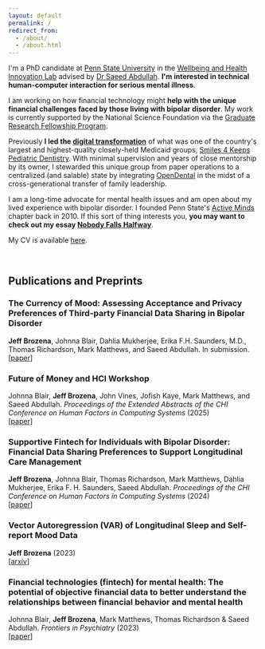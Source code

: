 ```yaml
---
layout: default
permalink: /
redirect_from:
  - /about/
  - /about.html
---
```


I'm a PhD candidate at [Penn State University](https://ist.psu.edu/prospective/graduate/phd-informatics) in the [Wellbeing and Health Innovation Lab](https://whilab.org) advised by [Dr Saeed Abdullah](https://saeedabdullah.com). **I'm interested in technical human-computer interaction for serious mental illness**.

I am working on how financial technology might **help with the unique financial challenges faced by those living with bipolar disorder**. My work is currently supported by the National Science Foundation via the [Graduate Research Fellowship Program](https://www.nsf.gov/funding/opportunities/grfp-nsf-graduate-research-fellowship-program).

Previously **I led the [digital transformation](https://en.wikipedia.org/wiki/Digital_transformation)** of what was one of the country's largest and highest-quality closely-held Medicaid groups, [Smiles 4 Keeps Pediatric Dentistry](https://www.smiles4keeps.com). With minimal supervision and years of close mentorship by its owner, I stewarded this unique group from paper operations to a centralized (and salable) state by integrating [OpenDental](https://www.opendental.com) in the midst of a cross-generational transfer of family leadership.

<span data-nosnippet>I am a long-time advocate for mental health issues and am open about my lived experience with bipolar disorder. I founded Penn State's [Active Minds](https://www.activeminds.org) chapter back in 2010. If this sort of thing interests you, **you may want to check out my essay [Nobody Falls Halfway](/nobody-falls-halfway/)**.</span>

My CV is available [here](assets/BrozenaCV.pdf).

<br>

## Publications and Preprints

### The Currency of Mood: Assessing Acceptance and Privacy Preferences of Third-party Financial Data Sharing in Bipolar Disorder

**Jeff Brozena**, Johnna Blair, Dahlia Mukherjee, Erika F.H. Saunders, M.D., Thomas Richardson, Mark Matthews, and Saeed Abdullah. In submission. <br> [[paper](https://doi.org/10.31234/osf.io/syrwu_v1)]

### Future of Money and HCI Workshop

Johnna Blair, **Jeff Brozena**, John Vines, Jofish Kaye, Mark Matthews, and Saeed Abdullah. *Proceedings of the Extended Abstracts of the CHI Conference on Human Factors in Computing Systems* (2025) <br> [[paper](https://doi.org/10.1145/3706599.3706711)]

### Supportive Fintech for Individuals with Bipolar Disorder: Financial Data Sharing Preferences to Support Longitudinal Care Management

**Jeff Brozena**, Johnna Blair, Thomas Richardson, Mark Matthews, Dahlia Mukherjee, Erika F. H. Saunders, Saeed Abdullah. *Proceedings of the CHI Conference on Human Factors in Computing Systems* (2024) <br> [[paper](https://doi.org/10.1145/3613904.3642645)]

### Vector Autoregression (VAR) of Longitudinal Sleep and Self-report Mood Data

**Jeff Brozena** (2023) <br> [[arxiv](https://doi.org/10.48550/arXiv.2510.02511)]

### Financial technologies (fintech) for mental health: The potential of objective financial data to better understand the relationships between financial behavior and mental health

Johnna Blair, **Jeff Brozena**, Mark Matthews, Thomas Richardson & Saeed Abdullah. *Frontiers in Psychiatry* (2023) <br> [[paper](https://doi.org/10.3389/fpsyt.2022.810057)]


